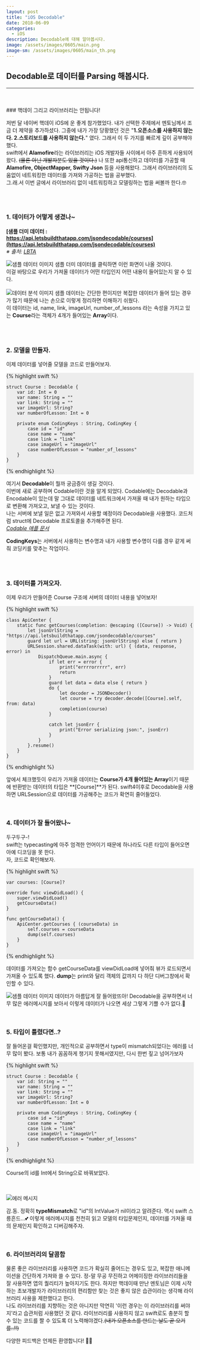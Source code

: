 ```yaml
---
layout: post
title: "iOS Decodable"
date: 2018-06-09
categories:
  - iOS
description: Decodable에 대해 알아봅시다. 
image: /assets/images/0605/main.png
image-sm: /assets/images/0605/main_th.png
---
```



## Decodable로 데이터를 Parsing 해봅시다.
---


<br/>
<br/>
### 핵데이 그리고 라이브러리는 안됩니다!

저번 달 네이버 핵데이 iOS에 운 좋게 참가했었다. 내가 선택한 주제에서 멘토님께서 조금 더 제약을 추가하셨다. 그중에 내가 가장 당황했던 것은 "**1.오픈소스를 사용하지 않는다. 2.스토리보드를 사용하지 않는다.**" 였다. 그래서 이 두 가지를 빠르게 깊이 공부해야 했다.  
swift에서 **Alamofire**라는 라이브러리는 iOS 개발자들 사이에서 아주 흔하게 사용되어왔다. ~~(물론 아닌 개발자분도 있을 것이다.)~~ 나 또한 api통신하고 데이터를 가공할 때 **Alamofire, ObjectMapper, Swifty Json** 등을 사용해왔다. 그래서 라이브러리의 도움없이 네트워킹한 데이터를 가져와 가공하는 법을 공부했다.  
그.래.서 이번 글에서 라이브러리 없이 네트워킹하고 모델링하는 법을 써볼까 한다.🤓

  
<br />
<br />


### 1. 데이터가 어떻게 생겼나~      


**[샘플 더미 데이터 : https://api.letsbuildthatapp.com/jsondecodable/courses](https://api.letsbuildthatapp.com/jsondecodable/courses)**  
*※ 출처:  [LBTA](https://www.letsbuildthatapp.com/)*  
  

![샘플 데이터 이미지](/assets/images/0605/dummy.png)
샘플 더미 데이터를 클릭하면 이런 화면이 나올 것이다.  
이걸 바탕으로 우리가 가져올 데이터가 어떤 타입인지 어떤 내용이 들어있는지 알 수 있다.  
<br />
![데이터 분석 이미지](/assets/images/0605/courseArray..jpeg)
샘플 데이터는 간단한 편이지만 복잡한 데이터가 들어 있는 경우가 많기 때문에 나는 손으로 이렇게 정리하면 이해하기 쉬웠다.  
이 데이터는 id, name, link, imageUrl, number_of_lessons 라는 속성을 가지고 있는 **Course**라는 객체가 4개가 들어있는 **Array**이다.

  
  
<br />
<br />
  
  
### 2. 모델을 만들자.  
  
이제 데이터를 넣어줄 모델을 코드로 만들어보자.

<div style="background-color: #EDEDED">

{% highlight swift %}  

    struct Course : Decodable {
        var id: Int = 0
        var name: String = ""
        var link: String = ""
        var imageUrl: String?
        var numberOfLesson: Int = 0
        
        private enum CodingKeys : String, CodingKey {
            case id = "id"
            case name = "name"
            case link = "link"
            case imageUrl = "imageUrl"
            case numberOfLesson = "number_of_lessons"
        }
    }
{% endhighlight %}
</div>

여기서 **Decodable**이 뭘까 궁금증이 생길 것이다.  
이번에 새로 공부하며 Codable이란 것을 알게 되었다. Codable에는 Decodable과 Encodable이 있는데 말 그대로 데이터를 네트워크에서 가져올 때 내가 원하는 타입으로 변환해 가져오고, 보낼 수 있는 것이다.  
나는 서버에 보낼 일은 없고 가져와서 사용할 예정이라 Decodable을 사용했다. 코드처럼 struct에 Decodable 프로토콜을 추가해주면 된다.  
*[Codable 애플 문서](https://www.letsbuildthatapp.com/)*  
  
**CodingKeys**는 서버에서 사용하는 변수명과 내가 사용할 변수명이 다를 경우 같게 써줘 코딩키를 맞추는 작업이다.



<br />
<br />

### 3. 데이터를 가져오자.  
 
  
이제 우리가 만들어준 Course 구조에 서버의 데이터 내용을 넣어보자!  
  
  
<div style="background-color: #EDEDED">

{% highlight swift %}  
    
    class ApiCenter {
        static func getCourses(completion: @escaping ([Course]) -> Void) {
            let jsonUrlString = "https://api.letsbuildthatapp.com/jsondecodable/courses"
            guard let url = URL(string: jsonUrlString) else { return }
            URLSession.shared.dataTask(with: url) { (data, response, error) in
                DispatchQueue.main.async {
                    if let err = error {
                        print("errrrorrrrr", err)
                        return
                    }
                    guard let data = data else { return }
                    do {
                        let decoder = JSONDecoder()
                        let course = try decoder.decode([Course].self, from: data)
                        completion(course)
                    }
                        
                    catch let jsonErr {
                        print("Error serializing json:", jsonErr)
                    }
                }
            }.resume()
        }
    }  

{% endhighlight %}
</div>

  
앞에서 체크했듯이 우리가 가져올 데이터는 **Course가 4개 들어있는 Array**이기 때문에 반환받는 데이터의 타입은 **[Course]**가 된다.
swift4이후로 Decodable을 사용하면 URLSession으로 데이터를 가공해주는 코드가 확연히 줄어들었다.  

<br />

  
### 4. 데이터가 잘 들어왔나~
  
두구두구-!  
swift는 typecasting에 아주 엄격한 언어이기 때문에 하나라도 다른 타입이 들어오면 아예 디코딩을 못 한다.  
자, 코드로 확인해보자.  
  
<div style="background-color: #EDEDED">
{% highlight swift %}  

    var courses: [Course]?

    override func viewDidLoad() {
        super.viewDidLoad()
        getCourseData()
    }
    
    func getCourseData() {
        ApiCenter.getCourses { (courseData) in
            self.courses = courseData
            dump(self.courses)   
        }        
    }

{% endhighlight %}  
</div>  

  
데이터를 가져오는 함수 getCourseData를 viewDidLoad에 넣어줘 뷰가 로드되면서 가져올 수 있도록 했다. **dump**는 print와 달리 객체의 값까지 다 하단 디버그창에서 확인할 수 있다. 
<br />
  
   
  
![샘플 데이터 이미지](/assets/images/0605/dump.png)
데이터가 아름답게 잘 들어왔뜨아! Decodable을 공부하면서 너무 많은 에러메시지를 보아서 이렇게 데이터가 나오면 세상 그렇게 기쁠 수가 없다.🤩  
  
    
<br />  
    
    
    
### 5. 타입이 틀렸다면..?  
  
잘 들어온걸 확인했지만, 개인적으로 공부하면서 type이 mismatch되었다는 에러를 너무 많이 봤다. 보통 내가 꼼꼼하게 챙기지 못해서였지만, 다시 한번 짚고 넘어가보자  
  
<div style="background-color: #EDEDED">
{% highlight swift %}  

    struct Course : Decodable {
        var id: String = ""
        var name: String = ""
        var link: String = ""
        var imageUrl: String?
        var numberOfLesson: Int = 0
        
        private enum CodingKeys : String, CodingKey {
            case id = "id"
            case name = "name"
            case link = "link"
            case imageUrl = "imageUrl"
            case numberOfLesson = "number_of_lessons"
        }
    }  

{% endhighlight %}
</div>  
  
Course의 id를 Int에서 String으로 바꿔보았다.  
<br />
<br />
  
  
  
    
  
![에러 메시지](/assets/images/0605/error.png)  

감.동. 정확히 **typeMismatch**로 "id"의 IntValue가 nil이라고 알려준다. 역시 swift 스릉흔드...💕 이렇게 에러메시지를 천천히 읽고 모델의 타입문제인지, 데이터를 가져올 때의 문제인지 확인하고 디버깅해주자.   

  
<br /> 
  
  
    
### 6. 라이브러리의 달콤함
  
물론 좋은 라이브러리를 사용하면 코드가 확실히 줄어드는 경우도 있고, 복잡한 애니메이션을 간단하게 가져와 쓸 수 있다. 정-말 무공 무진하고 어메이징한 라이브러리들을 잘 사용하면 앱의 퀄리티가 높아지기도 한다. 하지만 핵데이때 만난 멘토님은 이제 시작하는 초보개발자가 라이브러리의 편리함만 찾는 것은 좋지 않은 습관이라는 생각해 라이브러리 사용을 제한했다고 한다.    
나도 라이브러리를 지향하는 것은 아니지만 막연히 '이런 경우는 이 라이브러리를 써야지'라고 습관처럼 사용했던 것 같다. 라이브러리를 사용하지 않고 swift로도 충분히 할 수 있는 코드를 짤 수 있도록 더 노력해야겠다.~~(내가 오픈소스를 만드는 날도 곧 오기를..!!)~~  
  
  
다양한 피드백은 언제든 환영합니다! 🤟🏻
  
    


<br />


